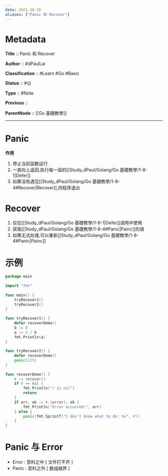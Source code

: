 ```yaml
---
date: 2021-10-26
aliases: ["Panic 和 Recover"]
---
```


# Metadata

**Title** :: Panic 和 Recover

**Author** :: #dPaulLai

**Classification** :: #Learn #Go #Basic

**Status** :: #🌞 

**Type** :: #Note

**Previous** ::

**ParentNode** :: [[Go 基礎教學]]

---

# Panic

**作用**

1. 停止当前函数运行
2. 一直向上返回,执行每一层的[[Study_dPaul/Golang/Go 基礎教學/1-8-1|Defer]]
3. 如果没有遇见[[Study_dPaul/Golang/Go 基礎教學/1-8-4#Recover|Recover]],则程序退出

# Recover

1. 仅在[[Study_dPaul/Golang/Go 基礎教學/1-8-1|Defer]]调用中使用
2. 获取[[Study_dPaul/Golang/Go 基礎教學/1-8-4#Panic|Painc]]的值
3. 如果无法处理,可以重新[[Study_dPaul/Golang/Go 基礎教學/1-8-4#Panic|Painc]]


# 示例

```go
package main  
  
import "fmt"  
  
func main() {  
	tryRecover1()  
	tryRecover2()  
}  
  
func tryRecover1() {  
	defer recoverDemo()  
	b := 0  
	a := 5 / b  
	fmt.Println(a)  
}  
  
func tryRecover2() {  
	defer recoverDemo()  
	panic(123)  
}  
  
func recoverDemo() {  
	r := recover()  
	if r == nil {  
		fmt.Println("r is nil")  
		return  
	}  
	if err, ok := r.(error); ok {  
		fmt.Println("Error occurred:", err)  
	} else {  
		panic(fmt.Sprintf("I don't know what to do: %v", r))  
	}
}
```

# Panic 与 Error

- Error : 意料之中 [ 文件打不开 ]
- Panic : 意料之外 [ 数组越界 ]

